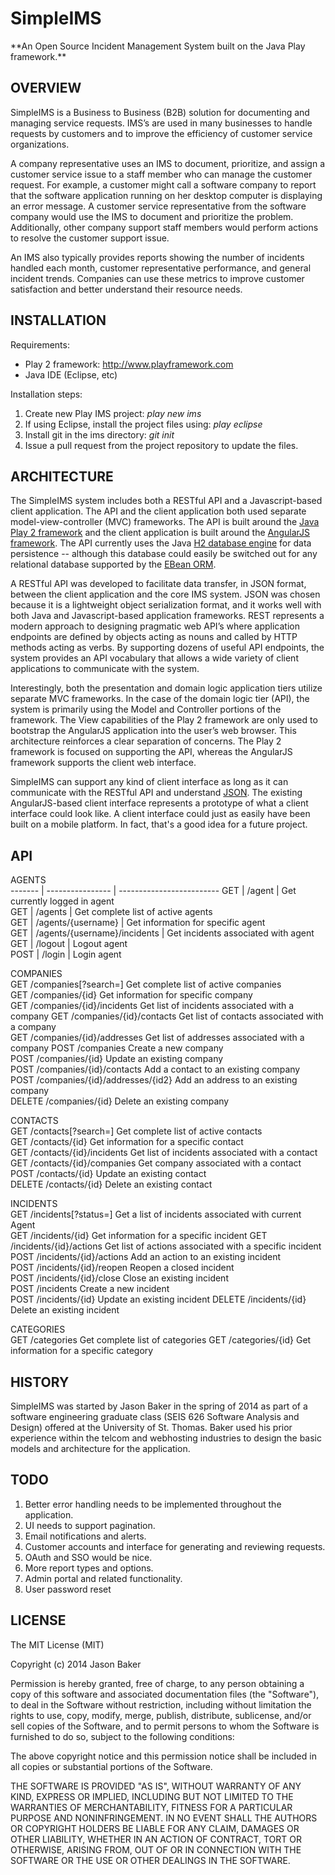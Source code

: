 <h1>SimpleIMS</h1>
**An Open Source Incident Management System built on the Java Play framework.**

## OVERVIEW

SimpleIMS is a Business to Business (B2B) solution for documenting and managing service 
requests. IMS’s are used in many businesses to handle requests by customers and to improve the efficiency of 
customer service organizations. 

A company representative uses an IMS to document, prioritize, and assign a customer service issue to a staff 
member who can manage the customer request. For example, a customer might call a software company to report that 
the software application running on her desktop computer is displaying an error message. A customer service 
representative from the software company would use the IMS to document and prioritize the problem. Additionally, 
other company support staff members would perform actions to resolve the customer support issue. 

An IMS also typically provides reports showing the number of incidents handled each month, customer representative
performance, and general incident trends. Companies can use these metrics to improve customer satisfaction and better understand their resource 
needs.

## INSTALLATION

Requirements:

- Play 2 framework: http://www.playframework.com
- Java IDE (Eclipse, etc)

Installation steps:
1. Create new Play IMS project: *play new ims*
2. If using Eclipse, install the project files using: *play eclipse*
3. Install git in the ims directory: *git init*
4. Issue a pull request from the project repository to update the files.

## ARCHITECTURE

The SimpleIMS system includes both a RESTful API and a Javascript-based client application. The API and the client
application both used separate model-view-controller (MVC) frameworks. The API is built around the [Java Play 2
framework](http://www.playframework.com) and the client application is built around the [AngularJS framework](http://www.angularjs.org). The API currently uses the Java
[H2 database engine](http://www.h2database.com) for data persistence -- although this database could easily be switched out for any relational database
supported by the [EBean ORM](http://www.avaje.org/). 

A RESTful API was developed to facilitate data transfer, in JSON format, between the client application and the 
core IMS system.  JSON was chosen because it is a lightweight object serialization format, and it works well with both 
Java and Javascript-based application frameworks. REST represents a modern approach to designing pragmatic web 
API’s where application endpoints are defined by objects acting as nouns and called by HTTP methods acting as 
verbs. By supporting dozens of useful API endpoints, the system provides an API vocabulary that allows a wide 
variety of client applications to communicate with the system. 

Interestingly, both the presentation and domain logic application tiers utilize separate MVC frameworks. In the 
case of the domain logic tier (API), the system is primarily using the Model and Controller portions of the framework. 
The View capabilities of the Play 2 framework are only used to bootstrap the AngularJS application into the 
user’s web browser. This architecture reinforces a clear separation of concerns. The Play 2 framework is 
focused on supporting the API, whereas the AngularJS framework supports the client web interface. 

SimpleIMS can support any kind of client interface as long as it can communicate with the RESTful API and
understand [JSON](http://www.json.org). The existing AngularJS-based client interface represents a prototype of what a client
interface could look like. A client interface could just as easily have been built on a mobile platform. In fact,
that's a good idea for a future project.

## API

AGENTS	
------- | ---------------- | -------------------------
GET	| /agent | Get currently logged in agent	
GET	| /agents | Get complete list of active agents	
GET	| /agents/{username} | Get information for specific agent	
GET	| /agents/{username}/incidents | Get incidents associated with agent	
GET	| /logout | Logout agent	
POST | /login | Login agent	
			
COMPANIES			
GET	/companies[?search=<name>]	Get complete list of active companies	
GET	/companies/{id}	Get information for specific company	
GET	/companies/{id}/incidents	Get list of incidents associated with a company	
GET	/companies/{id}/contacts	Get list of contacts associated with a company	
GET	/companies/{id}/addresses	Get list of addresses associated with a company	
POST	/companies	Create a new company	
POST	/companies/{id}	Update an existing company	
POST	/companies/{id}/contacts	Add a contact to an existing company	
POST	/companies/{id}/addresses/{id2}	Add an address to an existing company	
DELETE	/companies/{id}	Delete an existing company	
			
CONTACTS			
GET	/contacts[?search=<fullname>]	Get complete list of active contacts	
GET	/contacts/{id}	Get information for a specific contact	
GET	/contacts/{id}/incidents	Get list of incidents associated with a contact	
GET	/contacts/{id}/companies	Get company associated with a contact	
POST	/contacts/{id}	Update an existing contact	
DELETE	/contacts/{id}	Delete an existing contact	
			
INCIDENTS			
GET	/incidents[?status=<status>]	Get a list of incidents associated with current Agent	
GET	/incidents/{id}	Get information for a specific incident	
GET	/incidents/{id}/actions	Get list of actions associated with a specific incident	
POST	/incidents/{id}/actions	Add an action to an existing incident	
POST	/incidents/{id}/reopen	Reopen a closed incident	
POST	/incidents/{id}/close	Close an existing incident	
POST	/incidents	Create a new incident	
POST	/incidents/{id}	Update an existing incident	
DELETE	/incidents/{id}	Delete an existing incident	
			
CATEGORIES			
GET	/categories	Get complete list of categories	
GET	/categories/{id}	Get information for a specific category	

## HISTORY

SimpleIMS was started by Jason Baker in the spring of 2014 as part of a software engineering graduate class
(SEIS 626 Software Analysis and Design) offered at the University of St. Thomas. Baker used his prior experience
within the telcom and webhosting industries to design the basic models and architecture for the application.

## TODO

1. Better error handling needs to be implemented throughout the application.
2. UI needs to support pagination.
3. Email notifications and alerts.
4. Customer accounts and interface for generating and reviewing requests.
5. OAuth and SSO would be nice.
6. More report types and options.
7. Admin portal and related functionality.
8. User password reset

## LICENSE

The MIT License (MIT)

Copyright (c) 2014 Jason Baker

Permission is hereby granted, free of charge, to any person obtaining a copy
of this software and associated documentation files (the "Software"), to deal
in the Software without restriction, including without limitation the rights
to use, copy, modify, merge, publish, distribute, sublicense, and/or sell
copies of the Software, and to permit persons to whom the Software is
furnished to do so, subject to the following conditions:

The above copyright notice and this permission notice shall be included in
all copies or substantial portions of the Software.

THE SOFTWARE IS PROVIDED "AS IS", WITHOUT WARRANTY OF ANY KIND, EXPRESS OR
IMPLIED, INCLUDING BUT NOT LIMITED TO THE WARRANTIES OF MERCHANTABILITY,
FITNESS FOR A PARTICULAR PURPOSE AND NONINFRINGEMENT. IN NO EVENT SHALL THE
AUTHORS OR COPYRIGHT HOLDERS BE LIABLE FOR ANY CLAIM, DAMAGES OR OTHER
LIABILITY, WHETHER IN AN ACTION OF CONTRACT, TORT OR OTHERWISE, ARISING FROM,
OUT OF OR IN CONNECTION WITH THE SOFTWARE OR THE USE OR OTHER DEALINGS IN
THE SOFTWARE.